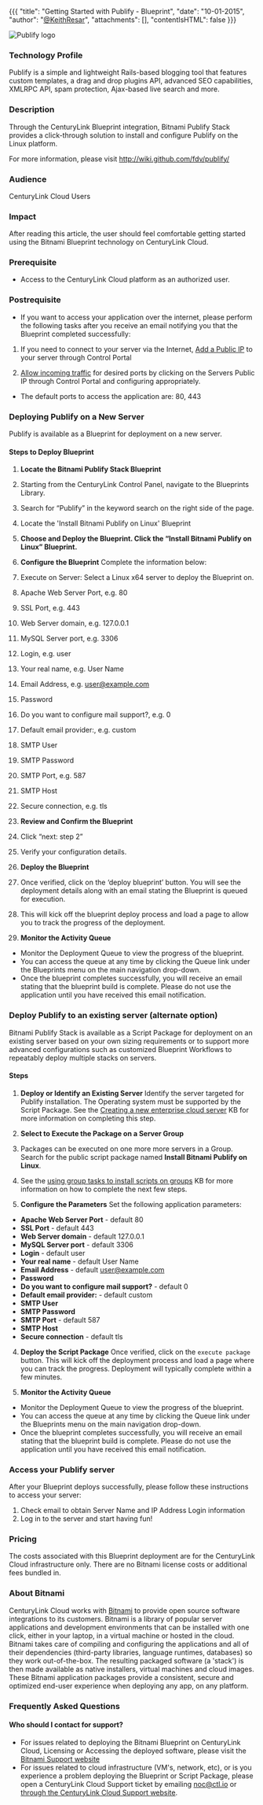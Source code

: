 {{{
  "title": "Getting Started with Publify - Blueprint",
  "date": "10-01-2015",
  "author": "<a href='https://twitter.com/KeithResar'>@KeithResar</a>",
  "attachments": [],
  "contentIsHTML": false
}}}

![Publify logo](https://bitnami.com/assets/stacks/publify/img/publify-stack-220x234.png)

### Technology Profile

Publify is a simple and lightweight Rails-based blogging tool that features custom templates, a drag and drop plugins API, advanced SEO capabilities, XMLRPC API, spam protection, Ajax-based live search and more.

### Description

Through the CenturyLink Blueprint integration, Bitnami Publify Stack provides a click-through solution to install and configure Publify on the Linux platform.

For more information, please visit http://wiki.github.com/fdv/publify/


### Audience
CenturyLink Cloud Users

### Impact
After reading this article, the user should feel comfortable getting started using the Bitnami Blueprint technology on CenturyLink Cloud.


### Prerequisite
- Access to the CenturyLink Cloud platform as an authorized user.

### Postrequisite

- If you want to access your application over the internet, please perform the following tasks after you receive an email notifying you that the Blueprint completed successfully:

1. If you need to connect to your server via the Internet, [Add a Public IP](../Network/how-to-add-public-ip-to-virtual-machine.md) to your server through Control Portal

2. [Allow incoming traffic](../Network/how-to-add-public-ip-to-virtual-machine.md) for desired ports by clicking on the Servers Public IP through Control Portal and configuring appropriately.
  * The default ports to access the application are: 80, 443

### Deploying Publify on a New Server
Publify is available as a Blueprint for deployment on a new server.

#### Steps to Deploy Blueprint
1. **Locate the Bitnami Publify Stack Blueprint**
  1. Starting from the CenturyLink Control Panel, navigate to the Blueprints Library.
  2. Search for “Publify” in the keyword search on the right side of the page.
  3. Locate the 'Install Bitnami Publify on Linux' Blueprint

2. **Choose and Deploy the Blueprint. Click the “Install Bitnami Publify on Linux” Blueprint.**

3. **Configure the Blueprint** 
Complete the information below:

  1. Execute on Server: Select a Linux x64 server to deploy the Blueprint on.
  2. Apache Web Server Port, e.g. 80
  3. SSL Port, e.g. 443
  4. Web Server domain, e.g. 127.0.0.1
  5. MySQL Server port, e.g. 3306
  6. Login, e.g. user
  7. Your real name, e.g. User Name
  8. Email Address, e.g. user@example.com
  9. Password
  10. Do you want to configure mail support?, e.g. 0
  11. Default email provider:, e.g. custom
  12. SMTP User
  13. SMTP Password
  14. SMTP Port, e.g. 587
  15. SMTP Host
  16. Secure connection, e.g. tls


4. **Review and Confirm the Blueprint**
  1. Click “next: step 2”
  2. Verify your configuration details.

5. **Deploy the Blueprint**
  1. Once verified, click on the ‘deploy blueprint’ button. You will see the deployment details along with an email stating the Blueprint is queued for execution.
  2. This will kick off the blueprint deploy process and load a page to allow you to track the progress of the deployment.

6. **Monitor the Activity Queue**
  * Monitor the Deployment Queue to view the progress of the blueprint.
  * You can access the queue at any time by clicking the Queue link under the Blueprints menu on the main navigation drop-down.
  * Once the blueprint completes successfully, you will receive an email stating that the blueprint build is complete. Please do not use the application until you have received this email notification.


### Deploy Publify to an existing server (alternate option)

Bitnami Publify Stack is available as a Script Package for deployment on an existing server based on your own sizing requirements or to support more advanced configurations such as customized Blueprint Workflows to repeatably deploy multiple stacks on servers.

#### Steps

1. **Deploy or Identify an Existing Server**
Identify the server targeted for Publify installation.  The Operating system must be supported by the Script Package.  See the [Creating a new enterprise cloud server](../Servers/creating-a-new-enterprise-cloud-server.md) KB for more information on completing this step.

2. **Select to Execute the Package on a Server Group**
  1. Packages can be executed on one more more servers in a Group.  Search for the public script package named **Install Bitnami Publify on Linux**.
  2. See the [using group tasks to install scripts on groups](../Servers/using-group-tasks-to-install-software-and-run-scripts-on-groups.md) KB for more information on how to complete the next few steps.

3. **Configure the Parameters**
Set the following application parameters:

* **Apache Web Server Port** - default 80
* **SSL Port** - default 443
* **Web Server domain** - default 127.0.0.1
* **MySQL Server port** - default 3306
* **Login** - default user
* **Your real name** - default User Name
* **Email Address** - default user@example.com
* **Password**
* **Do you want to configure mail support?** - default 0
* **Default email provider:** - default custom
* **SMTP User**
* **SMTP Password**
* **SMTP Port** - default 587
* **SMTP Host**
* **Secure connection** - default tls

4. **Deploy the Script Package**
Once verified, click on the `execute package` button. This will kick off the deployment process and load a page where you can track the progress. Deployment will typically complete within a few minutes.

5. **Monitor the Activity Queue**
  * Monitor the Deployment Queue to view the progress of the blueprint.
  * You can access the queue at any time by clicking the Queue link under the Blueprints menu on the main navigation drop-down.
  * Once the blueprint completes successfully, you will receive an email stating that the blueprint build is complete. Please do not use the application until you have received this email notification.


### Access your Publify server
After your Blueprint deploys successfully, please follow these instructions to access your server:

  1. Check email to obtain Server Name and IP Address Login information
  2. Log in to the server and start having fun!

### Pricing
The costs associated with this Blueprint deployment are for the CenturyLink Cloud infrastructure only.  There are no Bitnami license costs or additional fees bundled in.

### About Bitnami
CenturyLink Cloud works with [Bitnami](http://www.bitnami.com) to provide open source software integrations to its customers.  Bitnami is a library of popular server applications and development environments that can be installed with one click, either in your laptop, in a virtual machine or hosted in the cloud. Bitnami takes care of compiling and configuring the applications and all of their dependencies (third-party libraries, language runtimes, databases) so they work out-of-the-box. The resulting packaged software (a 'stack') is then made available as native installers, virtual machines and cloud images. These Bitnami application packages provide a consistent, secure and optimized end-user experience when deploying any app, on any platform.

### Frequently Asked Questions

#### Who should I contact for support?
* For issues related to deploying the Bitnami Blueprint on CenturyLink Cloud, Licensing or Accessing the deployed software, please visit the [Bitnami Support website](http://www.bitnami.com/support)
* For issues related to cloud infrastructure (VM's, network, etc), or is you experience a problem deploying the Blueprint or Script Package, please open a CenturyLink Cloud Support ticket by emailing [noc@ctl.io](mailto:noc@ctl.io) or [through the CenturyLink Cloud Support website](https://t3n.zendesk.com/tickets/new).
